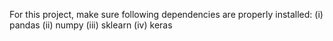 For this project, make sure following dependencies are properly installed:
(i) pandas
(ii) numpy
(iii) sklearn
(iv) keras
